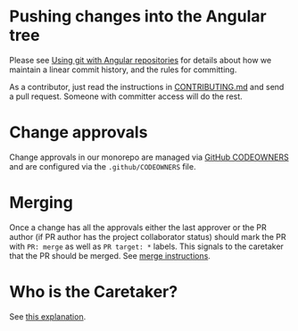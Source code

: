 # Pushing changes into the Angular tree

Please see [Using git with Angular repositories](https://docs.google.com/document/d/1h8nijFSaa1jG_UE8v4WP7glh5qOUXnYtAtJh_gwOQHI/edit)
for details about how we maintain a linear commit history, and the rules for committing.

As a contributor, just read the instructions in [CONTRIBUTING.md](../CONTRIBUTING.md) and send a pull request.
Someone with committer access will do the rest.

# Change approvals

Change approvals in our monorepo are managed via [GitHub CODEOWNERS](https://help.github.com/articles/about-codeowners/) and are configured via the `.github/CODEOWNERS` file.


# Merging

Once a change has all the approvals either the last approver or the PR author (if PR author has the project collaborator status) should mark the PR with `PR: merge` as well as `PR target: *` labels.
This signals to the caretaker that the PR should be merged. See [merge instructions](../CARETAKER.md).

# Who is the Caretaker?

See [this explanation](https://twitter.com/IgorMinar/status/799365744806854656).
